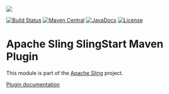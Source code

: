 [<img src="http://sling.apache.org/res/logos/sling.png"/>](http://sling.apache.org)

 [![Build Status](https://builds.apache.org/buildStatus/icon?job=sling-slingstart-maven-plugin-1.8)](https://builds.apache.org/view/S-Z/view/Sling/job/sling-slingstart-maven-plugin-1.8) [![Maven Central](https://maven-badges.herokuapp.com/maven-central/org.apache.sling/slingstart-maven-plugin/badge.svg)](http://search.maven.org/#search%7Cga%7C1%7Cg%3A%22org.apache.sling%22%20a%3A%22slingstart-maven-plugin%22) [![JavaDocs](https://www.javadoc.io/badge/org.apache.sling/slingstart-maven-plugin.svg)](https://www.javadoc.io/doc/org.apache.sling/slingstart-maven-plugin) [![License](https://img.shields.io/badge/License-Apache%202.0-blue.svg)](https://www.apache.org/licenses/LICENSE-2.0)

# Apache Sling SlingStart Maven Plugin

This module is part of the [Apache Sling](https://sling.apache.org) project.

[Plugin documentation](https://sling.apache.org/components/slingstart-maven-plugin/)
